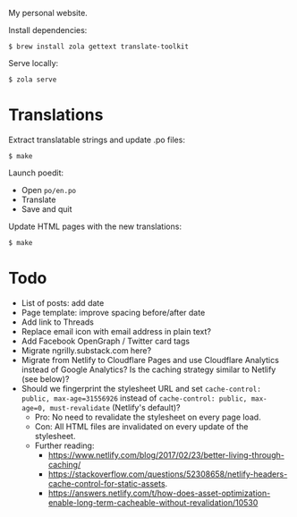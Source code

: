 My personal website.

Install dependencies:

    $ brew install zola gettext translate-toolkit

Serve locally:

    $ zola serve

# Translations

Extract translatable strings and update .po files:

    $ make

Launch poedit:

- Open `po/en.po`
- Translate
- Save and quit

Update HTML pages with the new translations:

    $ make

# Todo

- List of posts: add date
- Page template: improve spacing before/after date
- Add link to Threads
- Replace email icon with email address in plain text?
- Add Facebook OpenGraph / Twitter card tags
- Migrate ngrilly.substack.com here?
- Migrate from Netlify to Cloudflare Pages and use Cloudflare Analytics instead of Google Analytics? Is the caching strategy similar to Netlify (see below)?
- Should we fingerprint the stylesheet URL and set `cache-control: public, max-age=31556926` instead of `cache-control: public, max-age=0, must-revalidate` (Netlify's default)?
    - Pro: No need to revalidate the stylesheet on every page load.
    - Con: All HTML files are invalidated on every update of the stylesheet.
    - Further reading:
        - https://www.netlify.com/blog/2017/02/23/better-living-through-caching/
        - https://stackoverflow.com/questions/52308658/netlify-headers-cache-control-for-static-assets.
        - https://answers.netlify.com/t/how-does-asset-optimization-enable-long-term-cacheable-without-revalidation/10530
